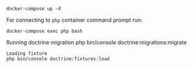 ```
docker-compose up -d
```
For connecting to `php` container command prompt run: 
```
docker-compose exec php bash
```
Running doctrine migration 
php bin/console doctrine:migrations:migrate
```
Loading fixture 
php bin/console doctrine:fixtures:load
